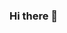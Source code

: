 ### Hi there 👋

<!--
**Alzo/alzo** is a ✨ _special_ ✨ repository because its `README.md` (this file) appears on your GitHub profile.
Copiright by Alzo Le Boos#0001
